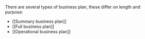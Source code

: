 There are several types of business plan, these differ on length and purpose:
- [[Summary business plan]]
- [[Full business plan]]
- [[Operational business plan]]